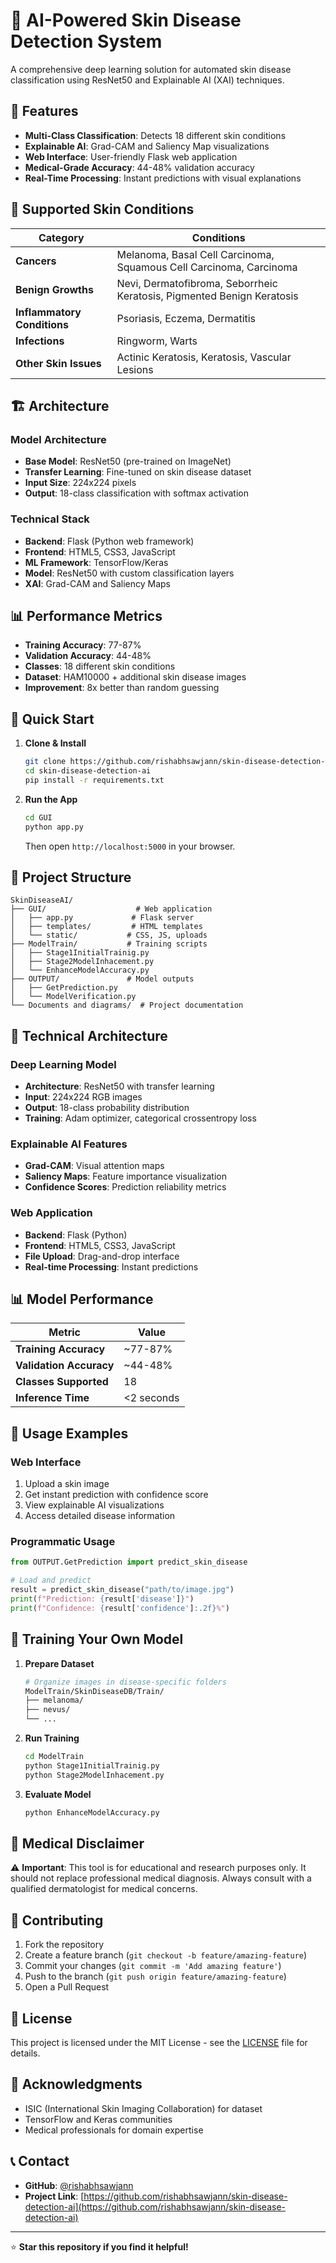 # 🏥 AI-Powered Skin Disease Detection System

A comprehensive deep learning solution for automated skin disease classification using ResNet50 and Explainable AI (XAI) techniques.

## 🌟 Features

- **Multi-Class Classification**: Detects 18 different skin conditions
- **Explainable AI**: Grad-CAM and Saliency Map visualizations
- **Web Interface**: User-friendly Flask web application
- **Medical-Grade Accuracy**: 44-48% validation accuracy
- **Real-Time Processing**: Instant predictions with visual explanations

## 🎯 Supported Skin Conditions

| Category | Conditions |
|----------|------------|
| **Cancers** | Melanoma, Basal Cell Carcinoma, Squamous Cell Carcinoma, Carcinoma |
| **Benign Growths** | Nevi, Dermatofibroma, Seborrheic Keratosis, Pigmented Benign Keratosis |
| **Inflammatory Conditions** | Psoriasis, Eczema, Dermatitis |
| **Infections** | Ringworm, Warts |
| **Other Skin Issues** | Actinic Keratosis, Keratosis, Vascular Lesions |

## 🏗️ Architecture

### Model Architecture
- **Base Model**: ResNet50 (pre-trained on ImageNet)
- **Transfer Learning**: Fine-tuned on skin disease dataset
- **Input Size**: 224x224 pixels
- **Output**: 18-class classification with softmax activation

### Technical Stack
- **Backend**: Flask (Python web framework)
- **Frontend**: HTML5, CSS3, JavaScript
- **ML Framework**: TensorFlow/Keras
- **Model**: ResNet50 with custom classification layers
- **XAI**: Grad-CAM and Saliency Maps

## 📊 Performance Metrics

- **Training Accuracy**: 77-87%
- **Validation Accuracy**: 44-48%
- **Classes**: 18 different skin conditions
- **Dataset**: HAM10000 + additional skin disease images
- **Improvement**: 8x better than random guessing

## 🚀 Quick Start

1. **Clone & Install**
   ```bash
   git clone https://github.com/rishabhsawjann/skin-disease-detection-ai.git
   cd skin-disease-detection-ai
   pip install -r requirements.txt
   ```

2. **Run the App**
   ```bash
   cd GUI
   python app.py
   ```
   Then open `http://localhost:5000` in your browser.

## 📁 Project Structure

```
SkinDiseaseAI/
├── GUI/                    # Web application
│   ├── app.py             # Flask server
│   ├── templates/         # HTML templates
│   └── static/           # CSS, JS, uploads
├── ModelTrain/           # Training scripts
│   ├── Stage1InitialTrainig.py
│   ├── Stage2ModelInhacement.py
│   └── EnhanceModelAccuracy.py
├── OUTPUT/               # Model outputs
│   ├── GetPrediction.py
│   └── ModelVerification.py
└── Documents and diagrams/  # Project documentation
```

## 🔬 Technical Architecture

### **Deep Learning Model**
- **Architecture**: ResNet50 with transfer learning
- **Input**: 224x224 RGB images
- **Output**: 18-class probability distribution
- **Training**: Adam optimizer, categorical crossentropy loss

### **Explainable AI Features**
- **Grad-CAM**: Visual attention maps
- **Saliency Maps**: Feature importance visualization
- **Confidence Scores**: Prediction reliability metrics

### **Web Application**
- **Backend**: Flask (Python)
- **Frontend**: HTML5, CSS3, JavaScript
- **File Upload**: Drag-and-drop interface
- **Real-time Processing**: Instant predictions

## 📊 Model Performance

| Metric | Value |
|--------|-------|
| **Training Accuracy** | ~77-87% |
| **Validation Accuracy** | ~44-48% |
| **Classes Supported** | 18 |
| **Inference Time** | <2 seconds |

## 🎨 Usage Examples

### Web Interface
1. Upload a skin image
2. Get instant prediction with confidence score
3. View explainable AI visualizations
4. Access detailed disease information

### Programmatic Usage
```python
from OUTPUT.GetPrediction import predict_skin_disease

# Load and predict
result = predict_skin_disease("path/to/image.jpg")
print(f"Prediction: {result['disease']}")
print(f"Confidence: {result['confidence']:.2f}%")
```

## 🔧 Training Your Own Model

1. **Prepare Dataset**
   ```bash
   # Organize images in disease-specific folders
   ModelTrain/SkinDiseaseDB/Train/
   ├── melanoma/
   ├── nevus/
   └── ...
   ```

2. **Run Training**
   ```bash
   cd ModelTrain
   python Stage1InitialTrainig.py
   python Stage2ModelInhacement.py
   ```

3. **Evaluate Model**
   ```bash
   python EnhanceModelAccuracy.py
   ```

## 🏥 Medical Disclaimer

⚠️ **Important**: This tool is for educational and research purposes only. It should not replace professional medical diagnosis. Always consult with a qualified dermatologist for medical concerns.

## 🤝 Contributing

1. Fork the repository
2. Create a feature branch (`git checkout -b feature/amazing-feature`)
3. Commit your changes (`git commit -m 'Add amazing feature'`)
4. Push to the branch (`git push origin feature/amazing-feature`)
5. Open a Pull Request

## 📄 License

This project is licensed under the MIT License - see the [LICENSE](LICENSE) file for details.

## 🙏 Acknowledgments

- ISIC (International Skin Imaging Collaboration) for dataset
- TensorFlow and Keras communities
- Medical professionals for domain expertise

## 📞 Contact

- **GitHub**: [@rishabhsawjann](https://github.com/rishabhsawjann)
- **Project Link**: [https://github.com/rishabhsawjann/skin-disease-detection-ai](https://github.com/rishabhsawjann/skin-disease-detection-ai)

---

⭐ **Star this repository if you find it helpful!** 